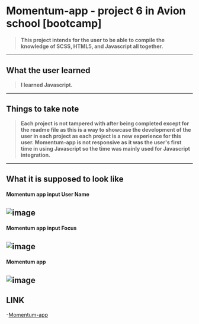 # Momentum-app - project 6 in Avion school [bootcamp]
>**This project intends for the user to be able to compile the knowledge of SCSS, HTML5, and Javascript all together.**

	
* * * * *

## What the user learned
>**I learned Javascript.**

	
* * * * *



## Things to take note
>**Each project is not tampered with after being completed except for the readme file as this is a way to showcase the development of the user in each project as each project is a new experience for this user. Momentum-app is not responsive as it was the user's first time in using Javascript so the time was mainly used for Javascript integration.**
* * * * *


## What it is supposed to look like
#### Momentum app input User Name
![image](https://user-images.githubusercontent.com/103049779/185819443-e817bea1-604e-436e-8d1e-69421990a180.png)
----------------
#### Momentum app input Focus
![image](https://user-images.githubusercontent.com/103049779/185819489-1cbfe6a5-06a7-42cf-8e59-d89cb923e654.png)
----------------
#### Momentum app 
![image](https://user-images.githubusercontent.com/103049779/185819554-128d28b7-d6ac-49b9-a6a2-4cb43fa07177.png)
----------------


	


## LINK

-[Momentum-app](https://vincent-larisma.github.io/momentum-app/)
